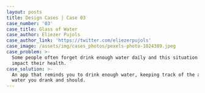```yaml
---
layout: posts
title: Design Cases | Case 03
case_number: '03'
case_title: Glass of Water
case_author: Eliezer Pujols
case_author_link: 'https://twitter.com/eliezerpujols'
case_image: /assets/img/cases_photos/pexels-photo-1024389.jpeg
case_problem: >-
  Some people often forget drink enough water daily and this situation could
  impact their health.
case_solution: >-
  An app that reminds you to drink enough water, keeping track of the amount of
  water you drank and should.
---
```


